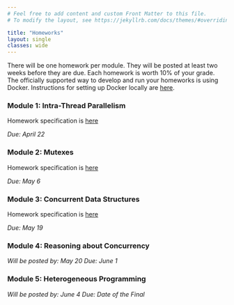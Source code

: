 ```yaml
---
# Feel free to add content and custom Front Matter to this file.
# To modify the layout, see https://jekyllrb.com/docs/themes/#overriding-theme-defaults

title: "Homeworks"
layout: single
classes: wide
---
```


There will be one homework per module. They will be posted at least two weeks before they are due. Each homework is worth 10% of your grade. The officially supported way to develop and run your homeworks is using Docker. Instructions for setting up Docker locally are [here](homework-setup.html).

### Module 1: Intra-Thread Parallelism

Homework specification is [here](homeworks/CSE113Spring2021_assignment1.pdf)

_Due: April 22_

### Module 2: Mutexes

Homework specification is [here](homeworks/CSE113Spring2021_assignment2.pdf)

_Due: May 6_

### Module 3: Concurrent Data Structures

Homework specification is [here](homeworks/CSE113Spring2021_assignment3.pdf)

_Due: May 19_

### Module 4: Reasoning about Concurrency

_Will be posted by: May 20_ 
_Due: June 1_


### Module 5:  Heterogeneous Programming

_Will be posted by: June 4_ 
_Due: Date of the Final_
